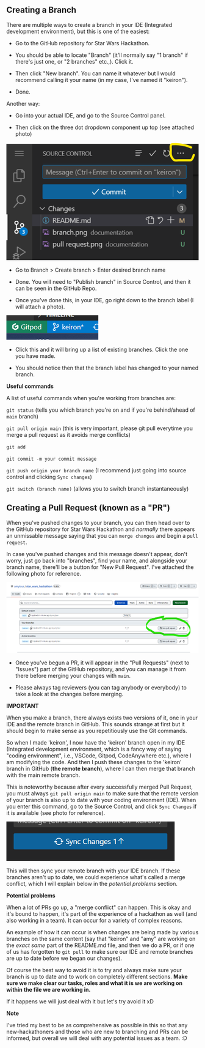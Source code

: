 ## **Creating a Branch**

There are multiple ways to create a branch in your IDE (Integrated development environment), but this is one of the easiest:

* Go to the GitHub repository for Star Wars Hackathon.

* You should be able to locate "Branch" (it'll normally say "1 branch" if there's just one, or "2 branches" etc.,). Click it.

* Then click "New branch". You can name it whatever but I would recommend calling it your name (in my case, I've named it "keiron").

* Done. 

Another way:

* Go into your actual IDE, and go to the Source Control panel. 

* Then click on the three dot dropdown component up top (see attached photo)

![three-dot](/documentation/threedot.png)

* Go to Branch > Create branch > Enter desired branch name

* Done. You will need to "Publish branch" in Source Control, and then it can be seen in the GitHub Repo. 

* Once you've done this, in your IDE, go right down to the branch label (I will attach a photo).

![branch-label](/documentation/branch.png)

* Click this and it will bring up a list of existing branches. Click the one you have made.

* You should notice then that the branch label has changed to your named branch.


**Useful commands**

A list of useful commands when you're working from branches are:

`git status` (tells you which branch you're on and if you're behind/ahead of `main` branch)

`git pull origin main` (this is very important, please git pull everytime you merge a pull request as it avoids merge conflicts)

`git add` 

`git commit -m your commit message`

`git push origin your branch name` (I recommend just going into source control and clicking `Sync changes`)

`git switch (branch name)` (allows you to switch branch instantaneously)


## **Creating a Pull Request (known as a "PR")**

When you've pushed changes to your branch, you can then head over to the GitHub repository for Star Wars Hackathon and _normally_ there appears an unmissable message saying that you can `merge changes` and begin a `pull request`.

In case you've pushed changes and this message doesn't appear, don't worry, just go back into "branches", find your name, and alongside your branch name, there'll be a button for "New Pull Request". I've attached the following photo for reference.

![pull-request-button](/documentation/pull%20request.png)

* Once you've begun a PR, it will appear in the "Pull Requests" (next to "Issues") part of the GitHub repository, and you can manage it from there before merging your changes with `main`.

* Please always tag reviewers (you can tag anybody or everybody) to take a look at the changes before merging.


**IMPORTANT**

When you make a branch, there always exists two versions of it, one in your IDE and the remote branch in GitHub. This sounds strange at first but it should begin to make sense as you repetitiously use the Git commands. 

So when I made 'keiron', I now have the 'keiron' branch open in my IDE (Integrated development environment, which is a fancy way of saying "coding environment", i.e., VSCode, Gitpod, CodeAnywhere etc.), where I am modifying the code. And then I push these changes to the 'keiron' branch in GitHub (**the remote branch**), where I can then merge that branch with the main remote branch. 

This is noteworthy because after every successfully merged Pull Request, you must always `git pull origin main` to make sure that the remote version of your branch is also up to date with your coding environment (IDE). When you enter this command, go to the Source Control, and click `Sync Changes` if it is available (see photo for reference). 

![sync-changes](/documentation/sync%20changes.png)

This will then sync your remote branch with your IDE branch. If these branches aren't up to date, we could experience what's called a merge conflict, which I will explain below in the _potential problems_ section.


**Potential problems**

When a lot of PRs go up, a "merge conflict" can happen. This is okay and it's bound to happen, it's part of the experience of a hackathon as well (and also working in a team). It can occur for a variety of complex reasons.

An example of how it can occur is when changes are being made by various branches on the same content (say that "keiron" and "amy" are working on the _exact same_ part of the README.md file, and then we do a PR, or if one of us has forgotten to `git pull` to make sure our IDE and remote branches are up to date before we began our changes). 

Of course the best way to avoid it is to try and always make sure your branch is up to date and to work on completely different sections. **Make sure we make clear our tasks, roles and what it is we are working on within the file we are working in.**

If it happens we will just deal with it but let's try avoid it xD 


**Note**

I've tried my best to be as comprehensive as possible in this so that any new-hackathoners and those who are new to branching and PRs can be informed, but overall we will deal with any potential issues as a team. :D 